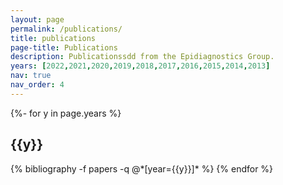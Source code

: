 ```yaml
---
layout: page
permalink: /publications/
title: publications
page-title: Publications
description: Publicationssdd from the Epidiagnostics Group.
years: [2022,2021,2020,2019,2018,2017,2016,2015,2014,2013]
nav: true
nav_order: 4
---
```

<!-- _pages/publications.md -->
<div class="publications">

{%- for y in page.years %}
  <h2 class="year">{{y}}</h2>
  {% bibliography -f papers -q @*[year={{y}}]* %}
{% endfor %}

</div>
